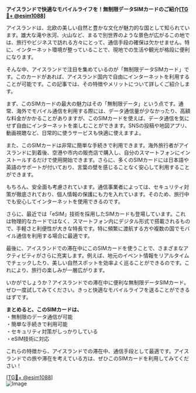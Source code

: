 **アイスランドで快適なモバイルライフを！無制限データSIMカードのご紹介[[TG💪+ @esim1088](https://t.me/s/esim1088)]**

アイスランドは、北欧の美しい自然と豊かな文化が魅力的な国として知られています。雄大な滝や氷河、火山など、まるで別世界のような景色が広がるこの地では、旅行やビジネスで訪れる方々にとって、通信手段の確保は欠かせません。特に、インターネット環境が整っていることで、現地での生活や観光が格段に便利になります。

そんな中、アイスランドで注目を集めているのが「無制限データSIMカード」です。このカードがあれば、アイスランド国内で自由にインターネットを利用することが可能です。この記事では、その特徴やメリットについて詳しくご紹介します。

まず、このSIMカードの最大の魅力はその「無制限データ」という点です。通常、海外でモバイル通信を利用する際には、データ通信量が少なかったり、高額な料金がかかることがありますが、このSIMカードを使えば、データ通信を気にせず自由にインターネットを楽しむことができます。SNSの投稿や地図アプリ、動画視聴など、日常的に使うサービスも快適に使えますよ。

また、このSIMカードは非常に簡単な手続きで利用できます。海外旅行者がアイスランドに到着後、空港や市内の販売店で購入し、自分のスマートフォンにインストールするだけで使用開始できます。さらに、多くのSIMカードには日本語や英語のサポートが付いており、言葉の壁を感じることなく安心して利用することができます。

もちろん、安全面も考慮されています。通信事業者によっては、セキュリティ対策が徹底されており、個人情報の保護にも力を入れています。そのため、旅行中でも安心してインターネットを使用できるのです。

さらに、最近では「eSIM」技術を採用したSIMカードも登場しています。これは物理的なカードではなく、スマートフォン内にデジタル形式で搭載されるもので、手軽さと利便性が大きな特長です。特に頻繁に渡航する方や複数の国でモバイル通信を利用する場合に最適です。

最後に、アイスランドでの滞在中にこのSIMカードを使うことで、さまざまなアクティビティがさらに充実します。例えば、地元のイベント情報をリアルタイムでチェックしたり、美しい自然スポットを効率よく巡ることができるのです。これにより、旅行の楽しみが一層広がります。

いかがでしょうか？アイスランドでの滞在中に便利な無制限データSIMカード。ぜひ一度試してみてください。きっと快適なモバイルライフを送ることができるはずです。

**まとめると、このSIMカードは、**  
・無制限のデータ通信が可能  
・簡単な手続きで利用可能  
・セキュリティ対策がしっかりしている  
・eSIM技術に対応  

これらの特徴から、アイスランドでの滞在中、通信手段として最適です。アイスランドでの旅や滞在を考えている方は、ぜひこのSIMカードを利用してみてください！

[[TG💪+ @esim1088](https://t.me/s/esim1088)]  
![Image](https://i.postimg.cc/Y0z9fWf4/image.png)